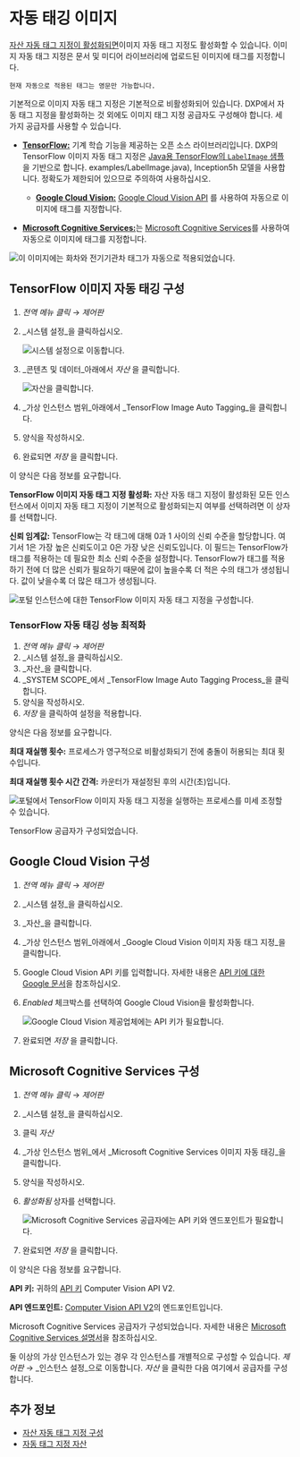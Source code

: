 # 자동 태깅 이미지

[자산 자동 태그 지정이 활성화되면](./configuring-asset-auto-tagging.md)이미지 자동 태그 지정도 활성화할 수 있습니다. 이미지 자동 태그 지정은 문서 및 미디어 라이브러리에 업로드된 이미지에 태그를 지정합니다.

```{tip}
현재 자동으로 적용된 태그는 영문만 가능합니다.
```

기본적으로 이미지 자동 태그 지정은 기본적으로 비활성화되어 있습니다. DXP에서 자동 태그 지정을 활성화하는 것 외에도 이미지 태그 지정 공급자도 구성해야 합니다. 세 가지 공급자를 사용할 수 있습니다.

* [**TensorFlow:**](#configuring-tensorflow-image-auto-tagging) 기계 학습 기능을 제공하는 오픈 소스 라이브러리입니다. DXP의 TensorFlow 이미지 자동 태그 지정은 [Java용 TensorFlow의 `LabelImage` 샘플](https://github.com/tensorflow/tensorflow/blob/master/tensorflow/java/src/main/java/org/tensorflow/)을 기반으로 합니다. examples/LabelImage.java), Inception5h 모델을 사용합니다. 정확도가 제한되어 있으므로 주의하여 사용하십시오.
  
  * [**Google Cloud Vision:**](#configuring-google-cloud-vision) [Google Cloud Vision API](https://cloud.google.com/vision/) 를 사용하여 자동으로 이미지에 태그를 지정합니다.

* [**Microsoft Cognitive Services:**](#configuring-microsoft-cognitive-services)는 [Microsoft Cognitive Services](https://azure.microsoft.com/en-us/services/cognitive-services/)를 사용하여 자동으로 이미지에 태그를 지정합니다.

![이 이미지에는 화차와 전기기관차 태그가 자동으로 적용되었습니다.](./auto-tagging-images/images/01.png)

## TensorFlow 이미지 자동 태깅 구성

1. _전역 메뉴 클릭_ &rarr; _제어판_
1. _시스템 설정_을 클릭하십시오.
   
   ![시스템 설정으로 이동합니다.](./auto-tagging-images/images/02.png)

1. _콘텐츠 및 데이터_아래에서 _자산_ 을 클릭합니다.
   
   ![자산을 클릭합니다.](./auto-tagging-images/images/03.png)

1. _가상 인스턴스 범위_아래에서 _TensorFlow Image Auto Tagging_을 클릭합니다.

1. 양식을 작성하시오.
1. 완료되면 _저장_ 을 클릭합니다.

이 양식은 다음 정보를 요구합니다.

**TensorFlow 이미지 자동 태그 지정 활성화:** 자산 자동 태그 지정이 활성화된 모든 인스턴스에서 이미지 자동 태그 지정이 기본적으로 활성화되는지 여부를 선택하려면 이 상자를 선택합니다.

**신뢰 임계값:** TensorFlow는 각 태그에 대해 0과 1 사이의 신뢰 수준을 할당합니다. 여기서 1은 가장 높은 신뢰도이고 0은 가장 낮은 신뢰도입니다. 이 필드는 TensorFlow가 태그를 적용하는 데 필요한 최소 신뢰 수준을 설정합니다. TensorFlow가 태그를 적용하기 전에 더 많은 신뢰가 필요하기 때문에 값이 높을수록 더 적은 수의 태그가 생성됩니다. 값이 낮을수록 더 많은 태그가 생성됩니다.

![포털 인스턴스에 대한 TensorFlow 이미지 자동 태그 지정을 구성합니다.](./auto-tagging-images/images/04.png)

### TensorFlow 자동 태깅 성능 최적화

1. _전역 메뉴 클릭_ &rarr; _제어판_
1. _시스템 설정_을 클릭하십시오.
1. _자산_을 클릭합니다.
1. _SYSTEM SCOPE_에서 _TensorFlow Image Auto Tagging Process_을 클릭합니다.
1. 양식을 작성하시오.
1. _저장_ 을 클릭하여 설정을 적용합니다.

양식은 다음 정보를 요구합니다.

**최대 재실행 횟수:** 프로세스가 영구적으로 비활성화되기 전에 충돌이 허용되는 최대 횟수입니다.

**최대 재실행 횟수 시간 간격:** 카운터가 재설정된 후의 시간(초)입니다.

![포털에서 TensorFlow 이미지 자동 태그 지정을 실행하는 프로세스를 미세 조정할 수 있습니다.](./auto-tagging-images/images/05.png)

TensorFlow 공급자가 구성되었습니다.

## Google Cloud Vision 구성

1. _전역 메뉴 클릭_ &rarr; _제어판_
1. _시스템 설정_을 클릭하십시오.
1. _자산_을 클릭합니다.
1. _가상 인스턴스 범위_아래에서 _Google Cloud Vision 이미지 자동 태그 지정_을 클릭합니다.
1. Google Cloud Vision API 키를 입력합니다. 자세한 내용은 [API 키에 대한 Google 문서](https://cloud.google.com/docs/authentication/api-keys)을 참조하십시오.
1. _Enabled_ 체크박스를 선택하여 Google Cloud Vision을 활성화합니다.
   
   ![Google Cloud Vision 제공업체에는 API 키가 필요합니다.](./auto-tagging-images/images/06.png)

1. 완료되면 _저장_ 을 클릭합니다.

## Microsoft Cognitive Services 구성

1. _전역 메뉴 클릭_ &rarr; _제어판_
1. _시스템 설정_을 클릭하십시오.
1. 클릭 _자산_
1. _가상 인스턴스 범위_에서 _Microsoft Cognitive Services 이미지 자동 태깅_을 클릭합니다.
1. 양식을 작성하시오.
1. _활성화됨_ 상자를 선택합니다.
   
   ![Microsoft Cognitive Services 공급자에는 API 키와 엔드포인트가 필요합니다.](./auto-tagging-images/images/07.png)

1. 완료되면 _저장_ 을 클릭합니다.

이 양식은 다음 정보를 요구합니다.

**API 키:** 귀하의 [API 키](https://azure.microsoft.com/en-us/try/cognitive-services/my-apis/?apiSlug=computer-services) Computer Vision API V2.

**API 엔드포인트:** [Computer Vision API V2](https://westcentralus.api.cognitive.microsoft.com/vision/v2.0)의 엔드포인트입니다.

Microsoft Cognitive Services 공급자가 구성되었습니다. 자세한 내용은 [Microsoft Cognitive Services 설명서](https://docs.microsoft.com/en-us/azure/cognitive-services/)을 참조하십시오.

둘 이상의 가상 인스턴스가 있는 경우 각 인스턴스를 개별적으로 구성할 수 있습니다. _제어판_ &rarr; _인스턴스 설정_으로 이동합니다. _자산_ 을 클릭한 다음 여기에서 공급자를 구성합니다.

## 추가 정보

* [자산 자동 태그 지정 구성](./configuring-asset-auto-tagging.md)
* [자동 태그 지정 자산](./auto-tagging-assets.md)
